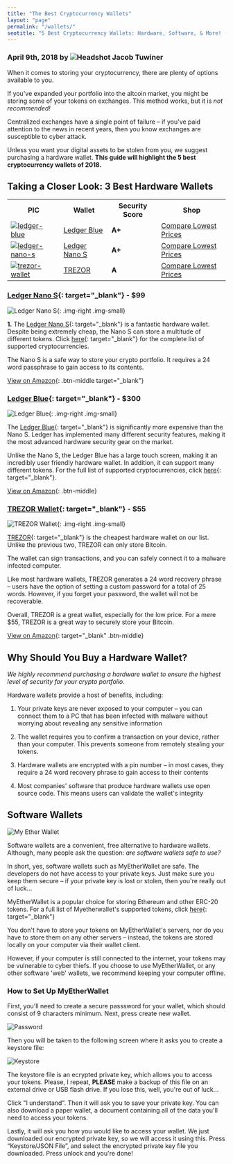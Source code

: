 ```yaml
---
title: "The Best Cryptocurrency Wallets"
layout: "page"
permalink: "/wallets/"
seotitle: "5 Best Cryptocurrency Wallets: Hardware, Software, & More! (2018)"
---
```


<h3 class="page-subtitle">
	April 9th, 2018 by 
	<img src="/img/profile/close.jpg" class="circle" alt="Headshot">
	Jacob Tuwiner
</h3>

When it comes to storing your cryptocurrency, there are plenty of options available to you. 

If you've expanded your portfolio into the altcoin market, you might be storing some of your tokens on exchanges. This method works, but it is *not recommended!* 

Centralized exchanges have a single point of failure – if you've paid attention to the news in recent years, then you know exchanges are susceptible to cyber attack. 

Unless you want your digital assets to be stolen from you, we suggest purchasing a hardware wallet. **This guide will highlight the 5 best cryptocurrency wallets of 2018.**

## Taking a Closer Look: 3 Best Hardware Wallets 

<table class="basic-table">
	<tr>
		<th>PIC</th>
		<th>Wallet</th>
		<th>Security Score</th>
		<th>Shop</th>
	</tr>
	<tr>
		<td><a target="_blank" href="https://amzn.to/2JVuMpR"><img class="table-image" alt="ledger-blue" src="/img/wallets/ledger-blue.png" /></a></td>
		<td><a target="_blank" href="https://amzn.to/2JVuMpR">Ledger Blue</a></td>
		<td><b>A+</b></td>
		<td><a class="big-button" target="_blank" href="https://amzn.to/2JVuMpR">Compare Lowest Prices</a></td>
	</tr>
	<tr>
		<td><a target="_blank" href="https://amzn.to/2H7TIsp"><img class="table-image" alt="ledger-nano-s" src="/img/wallets/ledger-nano-s.png" /></a></td>
		<td><a target="_blank" href="https://amzn.to/2H7TIsp">Ledger Nano S</a></td>
		<td><b>A+</b></td>
		<td><a class="big-button" target="_blank" href="https://amzn.to/2H7TIsp">Compare Lowest Prices</a></td>
	</tr>
	<tr>
		<td><a target="_blank" href="https://amzn.to/2HalWD1"><img class="table-image" alt="trezor-wallet" src="/img/wallets/trezor.png" /></a></td>
		<td><a target="_blank" href="https://amzn.to/2HalWD1">TREZOR</a></td>
		<td><b>A</b></td>
		<td><a class="big-button" target="_blank" href="https://amzn.to/2HalWD1">Compare Lowest Prices</a></td>
	</tr>
</table>

### [Ledger Nano S](https://amzn.to/2H7TIsp){: target="_blank"} - $99 
![Ledger Nano S](/img/wallets/ledger-nano-s.png){: .img-right .img-small}

**1.** The [Ledger Nano S](https://amzn.to/2H7TIsp){: target="_blank"} is a fantastic hardware wallet. Despite being extremely cheap, the Nano S can store a multitude of different tokens. Click [here](https://www.ledgerwallet.com/cryptocurrencies){: target="_blank"} for the complete list of supported cryptocurrencies. 

The Nano S is a safe way to store your crypto portfolio. It requires a 24 word passphrase to gain access to its contents.  

[View on Amazon](https://amzn.to/2H7TIsp){: .btn-middle target="_blank"}

### [Ledger Blue](https://amzn.to/2JVuMpR){: target="_blank"} - $300
![Ledger Blue](/img/wallets/ledger-blue.png){: .img-right .img-small}

The [Ledger Blue](https://amzn.to/2JVuMpR){: target="_blank"} is significantly more expensive than the Nano S. Ledger has implemented many different security features, making it the most advanced hardware security gear on the market. 

Unlike the Nano S, the Ledger Blue has a large touch screen, making it an incredibly user friendly hardware wallet. In addition, it can support many different tokens. For the full list of supported cryptocurrencies, click [here](https://www.ledgerwallet.com/cryptocurrencies){: target="_blank"}. 

[View on Amazon](/wallets/ledger-blue-review/){: .btn-middle}

### [TREZOR Wallet](https://amzn.to/2HalWD1){: target="_blank"} - $55 
![TREZOR Wallet](/img/wallets/trezor.png){: .img-right .img-small}

[TREZOR](https://amzn.to/2HalWD1){: target="_blank"} is the cheapest hardware wallet on our list. Unlike the previous two, TREZOR can only store Bitcoin. 

The wallet can sign transactions, and you can safely connect it to a malware infected computer. 

Like most hardware wallets, TREZOR generates a 24 word recovery phrase – users have the option of setting a custom password for a total of 25 words. However, if you forget your password, the wallet will not be recoverable. 

Overall, TREZOR is a great wallet, especially for the low price. For a mere $55, TREZOR is a great way to securely store your Bitcoin. 

[View on Amazon](https://amzn.to/2HalWD1){: target="_blank" .btn-middle}

## Why Should You Buy a Hardware Wallet? 

*We highly recommend purchasing a hardware wallet to ensure the highest level of security for your crypto portfolio*. 

Hardware wallets provide a host of benefits, including: 

1. Your private keys are never exposed to your computer – you can connect them to a PC that has been infected with malware without worrying about revealing any sensitive information 

2. The wallet requires you to confirm a transaction on your device, rather than your computer. This prevents someone from remotely stealing your tokens. 

3. Hardware wallets are encrypted with a pin number – in most cases, they require a 24 word recovery phrase to gain access to their contents

4. Most companies' software that produce hardware wallets use open source code. This means users can validate the wallet's integrity 

## Software Wallets 
![My Ether Wallet](/img/wallets/my-ether-wallet.png)

Software wallets are a convenient, free alternative to hardware wallets. Although, many people ask the question: *are software wallets safe to use?* 

In short, yes, software wallets such as MyEtherWallet are safe. The developers do not have access to your private keys. Just make sure you keep them secure – if your private key is lost or stolen, then you're really out of luck... 

MyEtherWallet is a popular choice for storing Ethereum and other ERC-20 tokens. For a full list of Myetherwallet's supported tokens, click [here](https://myetherwallet.github.io/knowledge-base/faq/sending-bitcoin-btc-ltc-xmr-to-myetherwallet.html){: target="_blank"}

You don't have to store your tokens on MyEtherWallet's servers, nor do you have to store them on any other servers – instead, the tokens are stored locally on your computer via their wallet client. 

However, if your computer is still connected to the internet, your tokens may be vulnerable to cyber thiefs. If you choose to use MyEtherWallet, or any other software 'web' wallets, we recommend keeping your computer offline. 

### How to Set Up MyEtherWallet 

First, you'll need to create a secure passsword for your wallet, which should consist of 9 characters minimum. Next, press create new wallet. 

![Password](/img/wallets/password.png)

Then you will be taken to the following screen where it asks you to create a keystore file: 

![Keystore](/img/wallets/keystore.png)

The keystore file is an ecrypted private key, which allows you to access your tokens. Please, I repeat, **PLEASE** make a backup of this file on an external drive or USB flash drive. If you lose this, well, you're out of luck... 

Click "I understand". Then it will ask you to save  your private key. You can also download a paper wallet, a document containing all of the data you'll need to access your tokens. 

Lastly, it will ask you how you would like to access your wallet. We just downloaded our encrypted private key, so we will access it using this. Press “Keystore/JSON File”, and select the encrypted private key file you downloaded. Press unlock and you're done! 
